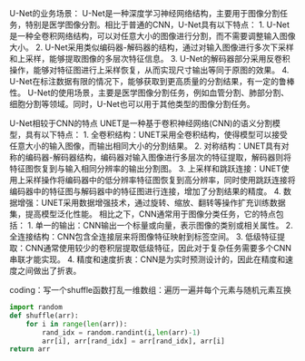 U-Net的业务场景：
    U-Net是一种深度学习神经网络结构，主要用于图像分割任务，特别是医学图像分割。相比于普通的CNN，U-Net具有以下特点：
    1. U-Net是一种全卷积网络结构，可以对任意大小的图像进行分割，而不需要调整输入图像大小。
    2. U-Net采用类似编码器-解码器的结构，通过对输入图像进行多次下采样和上采样，能够提取图像的多层次特征信息。
    3. U-Net的解码器部分采用反卷积操作，能够对特征图进行上采样恢复，从而实现尺寸输出等同于原图的效果。
    4. U-Net在标注数据有限的情况下，能够获取到更高质量的分割结果，有一定的鲁棒性。
U-Net的使用场景，主要是医学图像分割任务，例如血管分割、肺部分割、细胞分割等领域。同时，U-Net也可以用于其他类型的图像分割任务。


U-Net相较于CNN的特点
UNET是一种基于卷积神经网络(CNN)的语义分割模型，具有以下特点：
    1. 全卷积结构：UNET采用全卷积结构，使得模型可以接受任意大小的输入图像，而输出相同大小的分割结果。
    2. 对称结构：UNET具有对称的编码器-解码器结构，编码器对输入图像进行多层次的特征提取，解码器则将特征图恢复到与输入相同分辨率的输出分割图。
    3. 上采样和跳跃连接：UNET使用上采样操作将编码器中的低分辨率特征图恢复到高分辨率，同时使用跳跃连接将编码器中的特征图与解码器中的特征图进行连接，增加了分割结果的精度。
    4. 数据增强：UNET采用数据增强技术，通过旋转、缩放、翻转等操作扩充训练数据集，提高模型泛化性能。
相比之下，CNN通常用于图像分类任务，它的特点包括：
    1. 单一的输出：CNN输出一个标量或向量，表示图像的类别或相关属性。
    2. 全连接结构：CNN包含全连接层来将图像特征映射到标签空间。
    3. 低级特征提取：CNN通常使用较少的卷积层提取低级特征，因此对于复杂任务需要多个CNN串联才能实现。
    4. 精度和速度折衷：CNN是为实时预测设计的，因此在精度和速度之间做出了折衷。

coding：写一个shuffle函数打乱一维数组：遍历一遍并每个元素与随机元素互换
```py
import random
def shuffle(arr):
    for i in range(len(arr)):
        rand_idx = random.randint(i,len(arr)-1)
        arr[i], arr[rand_idx] = arr[rand_idx], arr[i]
return arr
